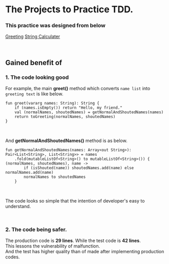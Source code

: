# The Projects to Practice TDD.

### This practice was designed from below
[Greeting](https://github.com/testdouble/contributing-tests/wiki/Greeting-Kata)
[String Calculater](https://medium.com/@marlenac/learning-tdd-with-katas-3f499cb9c492)

</br>

## Gained benefit of
### 1. The code looking good

For example, the main __greet()__ method which converts ``name list`` into ``greeting text`` is like below.
```
fun greet(vararg names: String): String {
    if (names.isEmpty()) return "Hello, my friend."
    val (normalNames, shoutedNames) = getNormalAndShoutedNames(names)
    return toGreeting(normalNames, shoutedNames)
}
```

</br>

And __getNormalAndShoutedNames()__ method is as below.
```
fun getNormalAndShoutedNames(names: Array<out String>): Pair<List<String>, List<String>> = names
    .fold(mutableListOf<String>() to mutableListOf<String>()) { (normalNames, shoutedNames), name ->
        if (isShouted(name)) shoutedNames.add(name) else normalNames.add(name)
        normalNames to shoutedNames
    }
```

</br>

The code looks so simple that the intention of developer's easy to understand.

</br>

### 2. The code being safer.

The production code is __29 lines__. While the test code is __42 lines__.</br>
This lessons the vulnerability of malfunction.</br>
And the test has higher quality than of made after implementing production codes.










